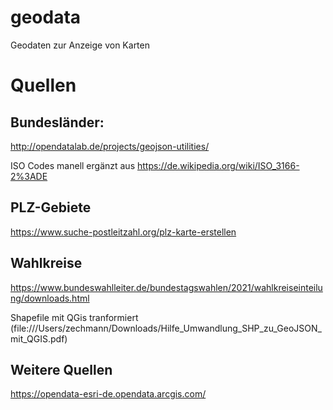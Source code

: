 # geodata
Geodaten zur Anzeige von Karten


# Quellen

## Bundesländer: 

http://opendatalab.de/projects/geojson-utilities/

ISO Codes manell ergänzt aus https://de.wikipedia.org/wiki/ISO_3166-2%3ADE   


## PLZ-Gebiete

https://www.suche-postleitzahl.org/plz-karte-erstellen


## Wahlkreise

https://www.bundeswahlleiter.de/bundestagswahlen/2021/wahlkreiseinteilung/downloads.html

Shapefile mit QGis tranformiert (file:///Users/zechmann/Downloads/Hilfe_Umwandlung_SHP_zu_GeoJSON_mit_QGIS.pdf)


## Weitere Quellen

https://opendata-esri-de.opendata.arcgis.com/
